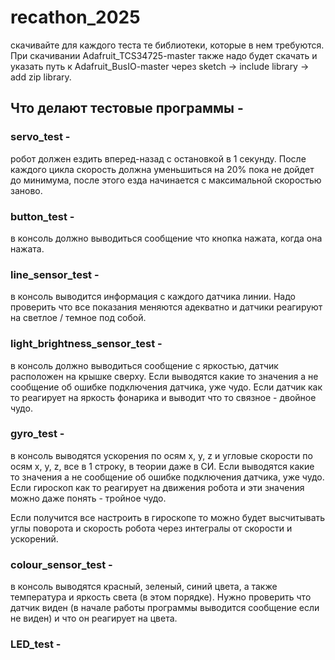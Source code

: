 # recathon_2025
скачивайте для каждого теста те библиотеки, которые в нем требуются. При скачивании Adafruit_TCS34725-master также надо будет скачать и указать путь к Adafruit_BusIO-master через sketch -> include library -> add zip library.

## Что делают тестовые программы - 
### servo_test - 
робот должен ездить вперед-назад с остановкой в 1 секунду. 
После каждого цикла скорость должна уменьшиться на 20% пока не дойдет до минимума, после этого езда начинается с максимальной скоростью заново.
### button_test - 
в консоль должно выводиться сообщение что кнопка нажата, когда она нажата.
### line_sensor_test - 
в консоль выводится информация с каждого датчика линии. 
Надо проверить что все показания меняются адекватно и датчики реагируют на светлое / темное под собой.
### light_brightness_sensor_test - 
в консоль должно выводиться сообщение с яркостью, датчик расположен на крышке сверху. 
Если выводятся какие то значения а не сообщение об ошибке подключения датчика, уже чудо. 
Если датчик как то реагирует на яркость фонарика и выводит что то связное - двойное чудо.
### gyro_test - 
в консоль выводятся ускорения по осям x, y, z и угловые скорости по осям x, y, z, все в 1 строку, в теории даже в СИ.
Если выводятся какие то значения а не сообщение об ошибке подключения датчика, уже чудо. 
Если гироскоп как то реагирует на движения робота и эти значения можно даже понять - тройное чудо.

Если получится все настроить в гироскопе то можно будет высчитывать углы поворота и скорость робота через интегралы от скорости и ускорений.
### colour_sensor_test - 
в консоль выводятся красный, зеленый, синий цвета, а также температура и яркость света (в этом порядке).
Нужно проверить что датчик виден (в начале работы программы выводится сообщение если не виден) и что он реагирует на цвета.

### LED_test - 

